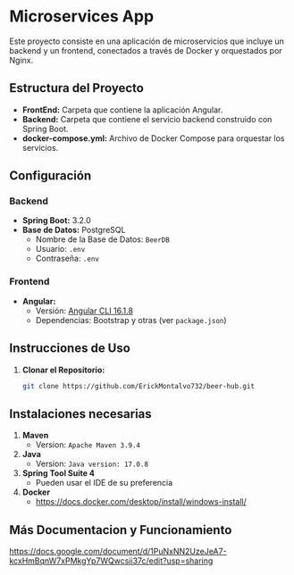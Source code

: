 # Microservices App

Este proyecto consiste en una aplicación de microservicios que incluye un backend y un frontend, conectados a través de Docker y orquestados por Nginx.

## Estructura del Proyecto

- **FrontEnd:** Carpeta que contiene la aplicación Angular.
- **Backend:** Carpeta que contiene el servicio backend construido con Spring Boot.
- **docker-compose.yml:** Archivo de Docker Compose para orquestar los servicios.

## Configuración

### Backend
- **Spring Boot:** 3.2.0
- **Base de Datos:** PostgreSQL
  - Nombre de la Base de Datos: `BeerDB`
  - Usuario: `.env`
  - Contraseña: `.env`

### Frontend
- **Angular:**
  - Versión: [Angular CLI 16.1.8](https://angular.io/cli)
  - Dependencias: Bootstrap y otras (ver `package.json`)

## Instrucciones de Uso

1. **Clonar el Repositorio:**
   ```bash
   git clone https://github.com/ErickMontalvo732/beer-hub.git
   
## Instalaciones necesarias

1. **Maven**
   - Version: `Apache Maven 3.9.4`
2. **Java**
   - Version: `Java version: 17.0.8`
3. **Spring Tool Suite 4**
    - Pueden usar el IDE de su preferencia
4. **Docker**
    - https://docs.docker.com/desktop/install/windows-install/

## Más Documentacion y Funcionamiento  

   https://docs.google.com/document/d/1PuNxNN2UzeJeA7-kcxHmBqnW7xPMkgYp7WQwcsii37c/edit?usp=sharing
